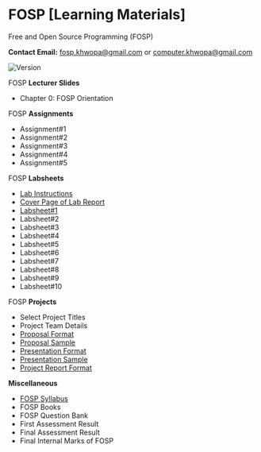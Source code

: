 # FOSP [Learning Materials]
Free and Open Source Programming (FOSP)

**Contact Email:** fosp.khwopa@gmail.com or computer.khwopa@gmail.com

 ![Version](https://img.shields.io/badge/version-1.0-blue.svg)

FOSP **Lecturer Slides**
- Chapter 0: FOSP Orientation

FOSP **Assignments**
- Assignment#1
- Assignment#2
- Assignment#3
- Assignment#4
- Assignment#5

FOSP **Labsheets**
- [Lab Instructions](https://github.com/Khwopa/FOSP/blob/master/FOSP_Labsheets/01_Lab_Instructions.pdf)
- [Cover Page of Lab Report](https://github.com/Khwopa/FOSP/blob/master/FOSP_Labsheets/01_Cover_Page_of_Lab_Report.pdf)
- [Labsheet#1](https://github.com/Khwopa/FOSP/blob/master/FOSP_Labsheets/Labsheet_1.pdf)
- Labsheet#2
- Labsheet#3
- Labsheet#4
- Labsheet#5
- Labsheet#6
- Labsheet#7
- Labsheet#8
- Labsheet#9
- Labsheet#10

FOSP **Projects**
- Select Project Titles
- Project Team Details
- [Proposal Format](https://drive.google.com/file/d/1hW2ivtfwjxNxQ09_eKIHQqZtGUK9U9LX/view?usp=sharing)
- [Proposal Sample](https://drive.google.com/file/d/1I_c2ICOGeGwBkW0tCM_f3v0Z2TBRlIB3/view?usp=sharing)
- [Presentation Format](https://drive.google.com/file/d/1zIPpnIvtOX3uGDxn_Xl5Zq408kBy_5JV/view?usp=sharing)
- [Presentation Sample](https://drive.google.com/file/d/1aMDTYm-qgx-PZSj-jidrMokG2iQyBhFH/view?usp=sharing)
- [Project Report Format](https://drive.google.com/file/d/1EdgNBNvSogAdGpSETENOCaqPf_zmEEuv/view?usp=sharing)

**Miscellaneous**
- [FOSP Syllabus](https://github.com/Khwopa/FOSP/blob/master/FOSP_Syllabus.pdf)
- FOSP Books
- FOSP Question Bank
- First Assessment Result
- Final Assessment Result
- Final Internal Marks of FOSP
